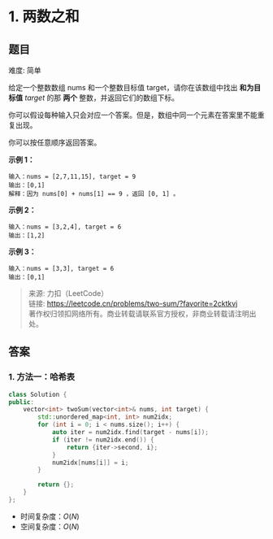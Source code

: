 # 1. 两数之和

## 题目

难度: 简单

给定一个整数数组 nums 和一个整数目标值 target，请你在该数组中找出 **和为目标值** *target* 的那 **两个** 整数，并返回它们的数组下标。

你可以假设每种输入只会对应一个答案。但是，数组中同一个元素在答案里不能重复出现。

你可以按任意顺序返回答案。

**示例 1：**

```
输入：nums = [2,7,11,15], target = 9
输出：[0,1]
解释：因为 nums[0] + nums[1] == 9 ，返回 [0, 1] 。

```

**示例 2：**

```
输入：nums = [3,2,4], target = 6
输出：[1,2]

```

**示例 3：**

```
输入：nums = [3,3], target = 6
输出：[0,1]

```

> 来源: 力扣（LeetCode）  
> 链接: <https://leetcode.cn/problems/two-sum/?favorite=2cktkvj>  
> 著作权归领扣网络所有。商业转载请联系官方授权，非商业转载请注明出处。

## 答案

### 1. 方法一：哈希表

```c++
class Solution {
public:
    vector<int> twoSum(vector<int>& nums, int target) {
        std::unordered_map<int, int> num2idx;
        for (int i = 0; i < nums.size(); i++) {
            auto iter = num2idx.find(target - nums[i]);
            if (iter != num2idx.end()) {
                return {iter->second, i};
            }
            num2idx[nums[i]] = i;
        }

        return {};
    }
};
```

* 时间复杂度：$O(N)$
* 空间复杂度：$O(N)$

